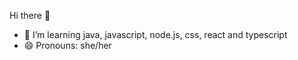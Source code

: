Hi there 👋

- 🌱 I’m learning java, javascript, node.js, css, react and typescript
- 😄 Pronouns: she/her


